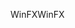 <span data-ttu-id="6cddc-101">WinFX</span><span class="sxs-lookup"><span data-stu-id="6cddc-101">WinFX</span></span>